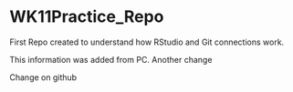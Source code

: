 # WK11Practice_Repo
First Repo created to understand how RStudio and Git connections work. 

This information was added from PC.
Another change

Change on github
